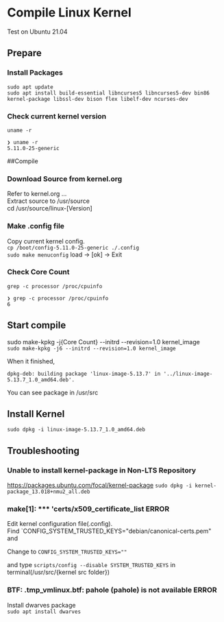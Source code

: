 # Compile Linux Kernel
Test on Ubuntu 21.04

## Prepare 
### Install Packages
```
sudo apt update
sudo apt install build-essential libncurses5 libncurses5-dev bin86 kernel-package libssl-dev bison flex libelf-dev ncurses-dev
```


### Check current kernel version
`uname -r`    
```
❯ uname -r
5.11.0-25-generic
```

##Compile
### Download Source from kernel.org
Refer to kernel.org ...    
Extract source to /usr/source    
cd /usr/source/linux-[Version]    

### Make .config file
Copy current kernel config.   
`cp /boot/config-5.11.0-25-generic ./.config`   
`sudo make menuconfig` load -> [ok] -> Exit   

### Check Core Count
`grep -c processor /proc/cpuinfo`    
```
❯ grep -c processor /proc/cpuinfo
6
```

## Start compile
sudo make-kpkg -j{Core Count} --initrd --revision=1.0 kernel_image    
`sudo make-kpkg -j6 --initrd --revision=1.0 kernel_image`    

When it finished,   
```
dpkg-deb: building package 'linux-image-5.13.7' in '../linux-image-5.13.7_1.0_amd64.deb'.
```
You can see package in /usr/src

## Install Kernel
`sudo dpkg -i linux-image-5.13.7_1.0_amd64.deb`

## Troubleshooting
### Unable to install kernel-package in Non-LTS Repository
https://packages.ubuntu.com/focal/kernel-package
`sudo dpkg -i kernel-package_13.018+nmu2_all.deb`

### make[1]: *** 'certs/x509_certificate_list ERROR 
Edit kernel configuration file(.config).    
Find `CONFIG_SYSTEM_TRUSTED_KEYS="debian/canonical-certs.pem" and

Change to `CONFIG_SYSTEM_TRUSTED_KEYS=""`

and type `scripts/config --disable SYSTEM_TRUSTED_KEYS` in terminal(/usr/src/{kernel src folder})

### BTF: .tmp_vmlinux.btf: pahole (pahole) is not available ERROR
Install dwarves package    
`sudo apt install dwarves`



